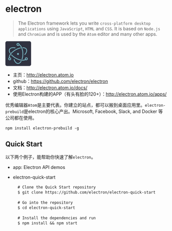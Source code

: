 # electron

> The Electron framework lets you write `cross-platform desktop applications` using `JavaScript`, `HTML` and `CSS`. It is based on `Node.js` and `Chromium` and is used by the `Atom` editor and many other apps.

<img src="./img/electron.png" width="80" style="border-radius: 5px;">

* 主页：<http://electron.atom.io>
* github：<https://github.com/electron/electron>
* 文档：<http://electron.atom.io/docs/>
* 使用Electron构建的APP（有头有脸的120+）：<http://electron.atom.io/apps/>


优秀编辑器`Atom`是主要代表。你建立的站点，都可以搬到桌面应用里。`electron-prebuild`是electron的核心产出。Microsoft, Facebook, Slack, and Docker 等公司都在使用。

    npm install electron-prebuild -g


## Quick Start

以下两个例子，能帮助你快速了解`electron`。

* app: Electron API demos
* electron-quick-start

        # Clone the Quick Start repository
        $ git clone https://github.com/electron/electron-quick-start

        # Go into the repository
        $ cd electron-quick-start

        # Install the dependencies and run
        $ npm install && npm start






